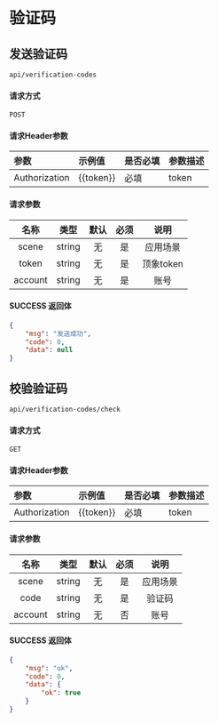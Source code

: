 # 验证码

## 发送验证码

`api/verification-codes`

#### 请求方式

`POST`

#### 请求Header参数

| 参数          | 示例值    | 是否必填 | 参数描述 |
| :------------ | :-------- | :------- | :------- |
| Authorization | {{token}} | 必填     | token    |

#### 请求参数

|  名称  |  类型  | 默认 | 必须 |         说明         |
| :----: | :----: | :--: | :--: | :------------------: |
|   scene   | string |  无  |  是  |        应用场景    |
|   token   | string |  无  |  是  |        顶象token    |
|   account   | string |  无  |  是  |        账号    |


#### SUCCESS 返回体

```json
{
    "msg": "发送成功",
    "code": 0,
    "data": null
}
```

## 校验验证码

`api/verification-codes/check`

#### 请求方式

`GET`

#### 请求Header参数

| 参数          | 示例值    | 是否必填 | 参数描述 |
| :------------ | :-------- | :------- | :------- |
| Authorization | {{token}} | 必填     | token    |

#### 请求参数

|  名称  |  类型  | 默认 | 必须 |         说明         |
| :----: | :----: | :--: | :--: | :------------------: |
| scene  |  string   |  无  |  是  |      应用场景       |
| code  |  string   |  无  |   是 |       验证码       |
|   account   | string |  无  |  否  |        账号    |




#### SUCCESS 返回体

```json
{
    "msg": "ok",
    "code": 0,
    "data": {
        "ok": true
    }
}
```
